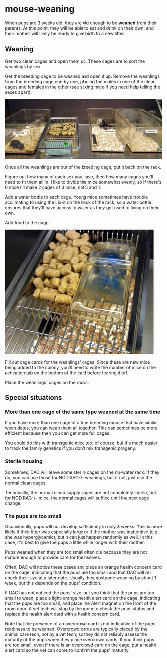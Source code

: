 # mouse-weaning

When pups are 3 weeks old, they are old enough to be **weaned** from their parents. At this point, they will be able to eat and drink on their own, and their mother will likely be ready to give birth to a new litter.

## Weaning

Get two clean cages and open them up. These cages are to sort the weanlings by sex.

Get the breeding cage to be weaned and open it up. Remove the weanlings from the breeding cage one by one, placing the males in one of the clean cages and females in the other \(see [sexing mice](https://github.com/moorelabvanderbilt/moorelabwiki/tree/98d9c43e779d8205afd02a9948443bf49c9a4a16/mouses/sexing/README.md) if you need help telling the sexes apart\).

![example weaning setup](../.gitbook/assets/weaning-00001-a.jpeg)

Once all the weanlings are out of the breeding cage, put it back on the rack.

Figure out how many of each sex you have, then how many cages you'll need to fit them all in. I like to divide the mice somewhat evenly, so if there's 6 mice I'll make 2 cages of 3 mice, not 5 and 1.

Add a water bottle to each cage. Young mice sometimes have trouble acclimating to using the Lix-it on the back of the rack, so a water bottle ensures that they'll have access to water as they get used to living on their own.

Add food to the cage.

![be sure to flip the divider up before putting the food in!](../.gitbook/assets/weaning-00002.jpg)

Fill out cage cards for the weanlings' cages. Since these are new mice being added to the colony, you'll need to write the number of mice on the activation tab on the bottom of the card before tearing it off.

Place the weanlings' cages on the racks.

## Special situations

### More than one cage of the same type weaned at the same time

If you have more than one cage of a true breeding mouse that have similar wean dates, you can wean them all together. This can sometimes be more efficient because then you can get more full cages.

You could do this with transgenic mice too, of course, but it's much easier to track the family genetics if you don't mix transgenic progeny.

### Sterile housing

Sometimes, DAC will leave some sterile cages on the no-water rack. If they do, you can use those for NOD.RAG-/- weanings, but if not, just use the normal clean cages.

Technically, the normal clean supply cages are not completely sterile, but for NOD.RAG-/- mice, the normal cages will suffice until the next cage change.

### The pups are too small

Occasionally, pups will not develop sufficiently in only 3 weeks. This is more likely if their litter was especially large or if the mother was inattentive \(e.g. she was hyperglycemic\), but it can just happen randomly as well. In this case, it's best to give the pups a little while longer with their mother.

Pups weaned when they are too small often die because they are not mature enough to provide care for themselves.

Often, DAC will notice these cases and place an orange health concern card on the cage, indicating that the pups are too small and that DAC will re-check their size at a later date. Usually they postpone weaning by about 1 week, but this depends on the pups' condition.

If DAC has not noticed the pups' size, but you think that the pups are too small to wean, place a light-orange health alert card on the cage, indicating that the pups are too small, and place the Alert magnet on the front of the room door. A vet tech will stop by the room to check the pups status and replace the health alert card with a health concern card.

Note that the presence of an overcrowd card is not indicative of the pups' readiness to be weaned. Overcrowd cards are typically placed by the animal care tech, not by a vet tech, so they do not reliably assess the maturity of the pups when they place overcrowd cards. If you think pups are too small, even if there is an overcrowd card on the cage, put a health alert card so the vet can come to confirm the pups' maturity.

